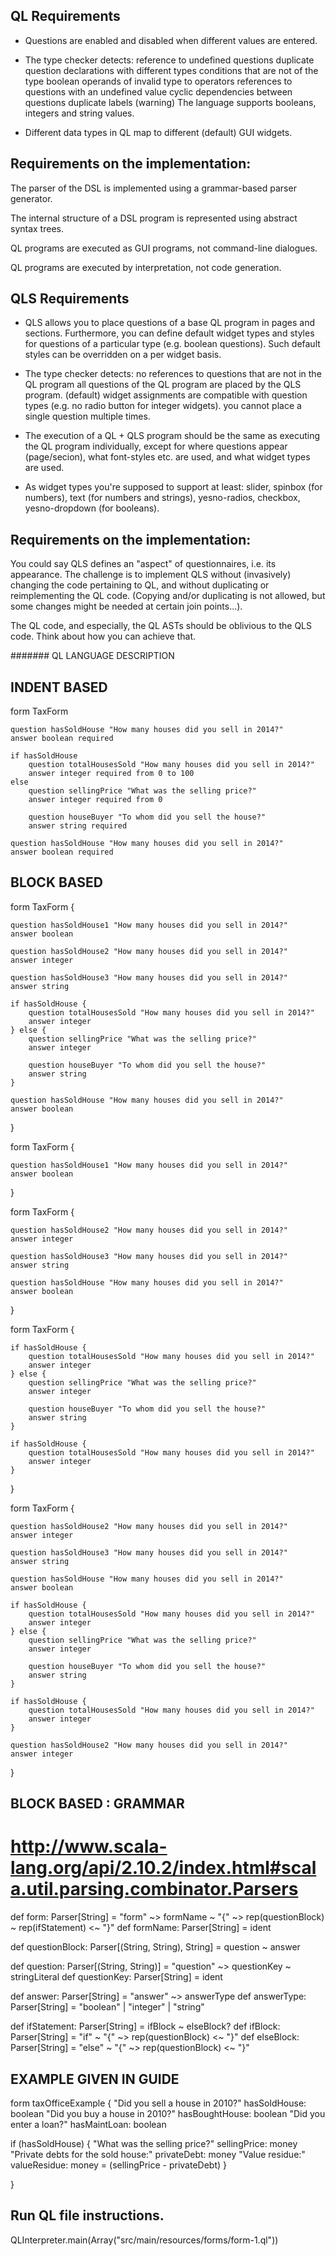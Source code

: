 ## QL Requirements

- Questions are enabled and disabled when different values are entered.

- The type checker detects:
    reference to undefined questions
    duplicate question declarations with different types
    conditions that are not of the type boolean
    operands of invalid type to operators
    references to questions with an undefined value
    cyclic dependencies between questions
    duplicate labels (warning)
    The language supports booleans, integers and string values.

- Different data types in QL map to different (default) GUI widgets.

## Requirements on the implementation:

The parser of the DSL is implemented using a grammar-based parser generator.

The internal structure of a DSL program is represented using abstract syntax trees.

QL programs are executed as GUI programs, not command-line dialogues.

QL programs are executed by interpretation, not code generation.


## QLS Requirements

- QLS allows you to place questions of a base QL program in pages and sections. Furthermore, you can define default widget types and styles for questions of a particular type (e.g. boolean questions). Such default styles can be overridden on a per widget basis.

- The type checker detects:
    no references to questions that are not in the QL program
    all questions of the QL program are placed by the QLS program.
    (default) widget assignments are compatible with question types (e.g. no radio button for integer widgets).
    you cannot place a single question multiple times.

- The execution of a QL + QLS program should be the same as executing the QL program individually, except for where questions appear (page/secion), what font-styles etc. are used, and what widget types are used.
- As widget types you're supposed to support at least: slider, spinbox (for numbers), text (for numbers and strings), yesno-radios, checkbox, yesno-dropdown (for booleans).

## Requirements on the implementation:

You could say QLS defines an "aspect" of questionnaires, i.e. its appearance. The challenge is to implement QLS
without (invasively) changing the code pertaining to QL, and without duplicating or reimplementing the QL code.
(Copying and/or duplicating is not allowed, but some changes might be needed at certain join points...).

The QL code, and especially, the QL ASTs should be oblivious to the QLS code. Think about how you can achieve that.






####### QL LANGUAGE DESCRIPTION


## INDENT BASED

form TaxForm

    question hasSoldHouse "How many houses did you sell in 2014?"
    answer boolean required

    if hasSoldHouse
        question totalHousesSold "How many houses did you sell in 2014?"
        answer integer required from 0 to 100
    else
        question sellingPrice "What was the selling price?"
        answer integer required from 0

        question houseBuyer "To whom did you sell the house?"
        answer string required

    question hasSoldHouse "How many houses did you sell in 2014?"
    answer boolean required


## BLOCK BASED

form TaxForm {

    question hasSoldHouse1 "How many houses did you sell in 2014?"
    answer boolean

    question hasSoldHouse2 "How many houses did you sell in 2014?"
    answer integer

    question hasSoldHouse3 "How many houses did you sell in 2014?"
    answer string

    if hasSoldHouse {
        question totalHousesSold "How many houses did you sell in 2014?"
        answer integer
    } else {
        question sellingPrice "What was the selling price?"
        answer integer

        question houseBuyer "To whom did you sell the house?"
        answer string
    }

    question hasSoldHouse "How many houses did you sell in 2014?"
    answer boolean

}

form TaxForm {

    question hasSoldHouse1 "How many houses did you sell in 2014?"
    answer boolean

}

form TaxForm {

    question hasSoldHouse2 "How many houses did you sell in 2014?"
    answer integer

    question hasSoldHouse3 "How many houses did you sell in 2014?"
    answer string

    question hasSoldHouse "How many houses did you sell in 2014?"
    answer boolean

}

form TaxForm {

    if hasSoldHouse {
        question totalHousesSold "How many houses did you sell in 2014?"
        answer integer
    } else {
        question sellingPrice "What was the selling price?"
        answer integer

        question houseBuyer "To whom did you sell the house?"
        answer string
    }

    if hasSoldHouse {
        question totalHousesSold "How many houses did you sell in 2014?"
        answer integer
    }

}

form TaxForm {

    question hasSoldHouse2 "How many houses did you sell in 2014?"
    answer integer

    question hasSoldHouse3 "How many houses did you sell in 2014?"
    answer string

    question hasSoldHouse "How many houses did you sell in 2014?"
    answer boolean

    if hasSoldHouse {
        question totalHousesSold "How many houses did you sell in 2014?"
        answer integer
    } else {
        question sellingPrice "What was the selling price?"
        answer integer

        question houseBuyer "To whom did you sell the house?"
        answer string
    }

    if hasSoldHouse {
        question totalHousesSold "How many houses did you sell in 2014?"
        answer integer
    }

    question hasSoldHouse2 "How many houses did you sell in 2014?"
    answer integer

}

## BLOCK BASED : GRAMMAR

# http://www.scala-lang.org/api/2.10.2/index.html#scala.util.parsing.combinator.Parsers

def form: Parser[String] = "form" ~> formName ~ "{" ~> rep(questionBlock) ~ rep(ifStatement) <~ "}"
def formName: Parser[String] = ident

def questionBlock: Parser[(String, String), String] = question ~ answer

def question: Parser[(String, String)] = "question" ~> questionKey ~ stringLiteral
def questionKey: Parser[String] = ident

def answer: Parser[String] = "answer" ~> answerType
def answerType: Parser[String] = "boolean" | "integer" | "string"



def ifStatement: Parser[String] = ifBlock ~ elseBlock?
def ifBlock: Parser[String] = "if" ~ "{" ~> rep(questionBlock) <~ "}"
def elseBlock: Parser[String] = "else" ~ "{" ~> rep(questionBlock) <~ "}"

## EXAMPLE GIVEN IN GUIDE

form taxOfficeExample {
  "Did you sell a house in 2010?"
    hasSoldHouse: boolean
  "Did you buy a house in 2010?"
    hasBoughtHouse: boolean
  "Did you enter a loan?"
    hasMaintLoan: boolean

  if (hasSoldHouse) {
    "What was the selling price?"
      sellingPrice: money
    "Private debts for the sold house:"
      privateDebt: money
    "Value residue:"
      valueResidue: money =
        (sellingPrice - privateDebt)
  }

}


## Run QL file instructions.
QLInterpreter.main(Array("src/main/resources/forms/form-1.ql"))
